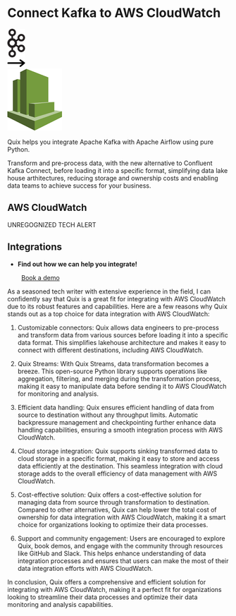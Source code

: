 # Connect Kafka to AWS CloudWatch

<div class="connect-images cards blog-grid-card" markdown>
<div>
<img src="../images/kafka_logo.png" width="40px" />
</div>
<div>
<img src="../images/arrow.svg" width="40px" />
</div>
<div>
<img src="./images/aws-cloudwatch_1.jpg" />
</div>
</div>

Quix helps you integrate Apache Kafka with Apache Airflow using pure Python.

Transform and pre-process data, with the new alternative to Confluent Kafka Connect, before loading it into a specific format, simplifying data lake house arthitectures, reducing storage and ownership costs and enabling data teams to achieve success for your business.

## AWS CloudWatch

UNREGOGNIZED TECH ALERT

## Integrations

<div class="grid cards" markdown>

- __Find out how we can help you integrate!__

    <a class="md-button md-button--primary" href="https://share.hsforms.com/1iW0TmZzKQMChk0lxd_tGiw4yjw2?__hstc=175542013.2303933fbd746c0ac86d9ccbe9bc9100.1728383268831.1729603416735.1729620918855.31&__hssc=175542013.1.1729620918855&__hsfp=2132701734" target="_blank" style="margin:.5rem;">Book a demo</a>

</div>


As a seasoned tech writer with extensive experience in the field, I can confidently say that Quix is a great fit for integrating with AWS CloudWatch due to its robust features and capabilities. Here are a few reasons why Quix stands out as a top choice for data integration with AWS CloudWatch:

1. Customizable connectors: Quix allows data engineers to pre-process and transform data from various sources before loading it into a specific data format. This simplifies lakehouse architecture and makes it easy to connect with different destinations, including AWS CloudWatch.

2. Quix Streams: With Quix Streams, data transformation becomes a breeze. This open-source Python library supports operations like aggregation, filtering, and merging during the transformation process, making it easy to manipulate data before sending it to AWS CloudWatch for monitoring and analysis.

3. Efficient data handling: Quix ensures efficient handling of data from source to destination without any throughput limits. Automatic backpressure management and checkpointing further enhance data handling capabilities, ensuring a smooth integration process with AWS CloudWatch.

4. Cloud storage integration: Quix supports sinking transformed data to cloud storage in a specific format, making it easy to store and access data efficiently at the destination. This seamless integration with cloud storage adds to the overall efficiency of data management with AWS CloudWatch.

5. Cost-effective solution: Quix offers a cost-effective solution for managing data from source through transformation to destination. Compared to other alternatives, Quix can help lower the total cost of ownership for data integration with AWS CloudWatch, making it a smart choice for organizations looking to optimize their data processes.

6. Support and community engagement: Users are encouraged to explore Quix, book demos, and engage with the community through resources like GitHub and Slack. This helps enhance understanding of data integration processes and ensures that users can make the most of their data integration efforts with AWS CloudWatch.

In conclusion, Quix offers a comprehensive and efficient solution for integrating with AWS CloudWatch, making it a perfect fit for organizations looking to streamline their data processes and optimize their data monitoring and analysis capabilities.

